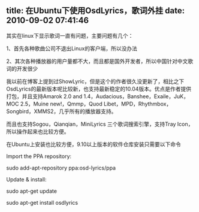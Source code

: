 title: 在Ubuntu下使用OsdLyrics，歌词外挂
date: 2010-09-02 07:41:46
---

其实在linux下显示歌词一直有问题，主要问题有几个：

1、首先各种歌曲公司不退出Linux的客户端，所以没办法

2、其次各种播放器的用户量都不大，而且都是国外开发者，所以中国针对中文歌词的开发很少

我以前在博客上提到过ShowLyric，但是这个的作者很久没更新了，相比之下OsdLyrics的最新版本呢比较新，也支持最新稳定的10.04版本。优点是作者提供打包，并且支持Amarok 2.0 and 1.4，Audacious，Banshee，Exaile，JuK，MOC 2.5，Muine new!，Qmmp，Quod Libet，MPD，Rhythmbox，Songbird，XMMS2，几乎所有的播放器支持。

而且也支持Sogou，Qianqian，MiniLyrics 三个歌词搜索引擎，支持Tray Icon，所以操作起来也比较方便。

在Ubuntu上安装也比较方便，9.10以上版本的软件仓库安装只需要以下命令

Import the PPA repository:

sudo add-apt-repository ppa:osd-lyrics/ppa

Update & install:

sudo apt-get update

sudo apt-get install osdlyrics